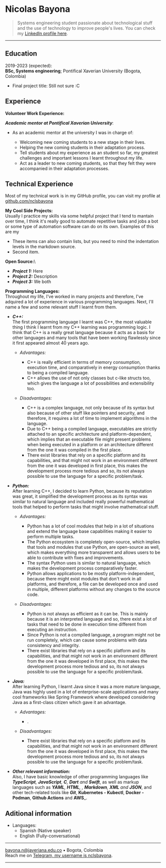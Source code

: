 Nicolas Bayona
============

> Systems engineering student passionate about technological stuff and the use of technology to improve people's lives. You can check my [LinkedIn profile here](https://linkedin.com/).

----

Education
---------

2019-2023 (expected):\
**BSc, Systems engineering**; Pontifical Xaverian University (Bogota, Colombia)

  * Final project title: Still not sure :C

Experience
----------

**Volunteer Work Experience:**

_**Academic mentor at Pontifical Xaverian University**_:

  - As an academic mentor at the university I was in charge of:
    
    - Welcoming new coming students to a new stage in their lives.
    - Helping the new coming students in their adaptation process.
    - Tell students about my experience as an student so far, my greatest challenges and important lessons I learnt throughout my life.
    - Act as a leader to new coming students, so that they felt they were accompanied in their adaptation processes.

Technical Experience
--------------------

Most of my technical work is in my GitHub profile, you can visit my profile at [github.com/nclsbayona](https://github.com/nclsbayona)

**My Cool Side Projects:**\
Usually I practice my skills via some helpful project that I tend to mantain over time, I think it's really good to automate repetitive tasks and jobs a bot or some type of automation software can do on its own. Examples of this are my

  * These items can also contain lists, but you need to mind the indentation levels in the markdown source.
  * Second item.

**Open Source:**\

* **_Project 1:_** Here
* **_Project 2:_** Description 
* **_Project 3:_** We both

**Programming Languages:**   
Throughout my life, I've worked in many projects and therefore, I've adquired a lot of experience in various programming languages. Next, I'll name a few and some relevant stuff I learnt from them.

* **_C++:_** \
The first programming language I learnt was C++, the most valuable thing I think I learnt from my C++ learning was programming logic. I think that C++ is a really great language because it acts as a basis for other languages and many tools that have been working flawlessly since it first appeared almost 40 years ago.
  * _Advantages:_
    - C++ is really efficient in terms of memory consumption, execution time, and comparatively in energy consumption thanks to being a compiled language.
    - C++ allows the use of not only classes but c-like structs too, which gives the language a lot of possibilities and extensibility too.
  
  * _Disadvantages:_
    - C++ is a complex language, not only because of its syntax but also because of other stuff like pointers and security, and therefore, it requires a lot of time to implement algorithms in the language.
    - Due to C++ being a compiled language, executables are strictly attached to an specific architecture and platform-dependent, which implies that an executable file might present problems when being executed in a platform or an architecture different from the one it was compiled in the first place.
    - There exist libraries that rely on a specific platform and its capabilities, and that might not work in an environment different from the one it was developed in first place, this makes the development process more tedious and so, its not always possible to use the language for a specific problem/task.

* **_Python:_** \
After learning C++, I decided to learn Python, because its reputation was great, it simplified the development process as its syntax was similar to natural language and included really powerful mathematical tools that helped to perform tasks that might involve mathematical stuff.
  * _Advantages:_
    - Python has a lot of cool modules that help in a lot of situations and extend the language base capabilities making it easier to perform multiple tasks.
    - The Python ecosystem is completely open-source, which implies that tools and modules that use Python, are open-source as well, which makes everything more transparent and allows users to be able to contribute with fixes and improvements.
    - The syntax Python uses is similar to natural language, which makes the development process comparatively faster.
    - Python allows applications to be mostly platform-independent, because there might exist modules that don't work in all platforms, and therefore, a file can be developed once and used in multiple, different platforms without any changes to the source code.
  
  * _Disadvantages:_
    - Python is not always as efficient as it can be. This is mainly because it is an interpreted language and so, there exist a lot of tasks that need to be done in execution time different from executing an instruction.
    - Since Python is not a compiled language, a program might not be run completely, which can cause some problems with data consistency and integrity.
    - There exist libraries that rely on a specific platform and its capabilities, and that might not work in an environment different from the one it was developed in first place, this makes the development process more tedious and so, its not always possible to use the language for a specific problem/task.

* **_Java:_** \
After learning Python, I learnt Java since it was a more mature language, Java was highly used in a lot of enterprise-scale applications and many cool frameworks like Spring Framework where developed considering Java as  a first-class citizen which gave it an advantage. 
  * _Advantages:_
    - .
  
  * _Disadvantages:_
    - There exist libraries that rely on a specific platform and its capabilities, and that might not work in an environment different from the one it was developed in first place, this makes the development process more tedious and so, its not always possible to use the language for a specific problem/task.

* **_Other relevant information:_** \
Also, I have basic knowledge of other programming languages like _**TypeScript**, **JavaScript**, **C**, **Dart** and **Swift**_, as well as markup languages such as _**YAML**, **HTML**, , **Markdown**, **XML** and **JSON**_, and other tech-related tools like _**Git**_, **Kubernetes - Kubectl**, **Docker - Podman**, **Github Actions** and **AWS**_.


Aditional information
----------------------------------------

* Languages:
     * Spanish (Native speaker)
     * English (Fully-conversational)

----

<bayona.n@javeriana.edu.co> • Bogota, Colombia \
Reach me on [Telegram, my username is nclsbayona](https://t.me/nclsbayona).

----
